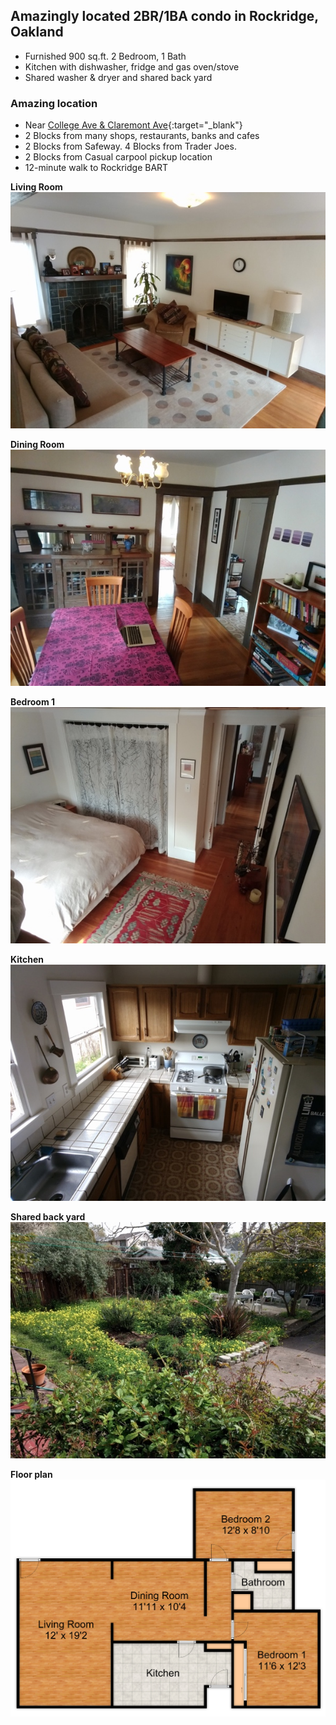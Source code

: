 ## Amazingly located 2BR/1BA condo in Rockridge, Oakland
* Furnished 900 sq.ft. 2 Bedroom, 1 Bath
* Kitchen with dishwasher, fridge and gas oven/stove
* Shared washer & dryer and shared back yard

### Amazing location
* Near [College Ave & Claremont Ave](https://www.google.com/maps/place/College+Ave+%26+Claremont+Ave,+Oakland,+CA+94618/){:target="_blank"}
* 2 Blocks from many shops, restaurants, banks and cafes
* 2 Blocks from Safeway. 4 Blocks from Trader Joes.
* 2 Blocks from Casual carpool pickup location
* 12-minute walk to Rockridge BART

**Living Room**    
![Living room](oakland/images/oakland-living-room-600.jpg)  

**Dining Room**    
![Dining room](oakland/images/oakland-dining-room-600.jpg)  

**Bedroom 1**    
![Bedroom 1](oakland/images/oakland-bedroom1-600.jpg)  

**Kitchen**    
![Kitchen](oakland/images/oakland-kitchen-600.jpg)  

**Shared back yard**   
![Back yard](oakland/images/oakland-backyard-600.jpg)  

**Floor plan**   
![Back yard](oakland/images/oakland-floorplan-600.png)  

